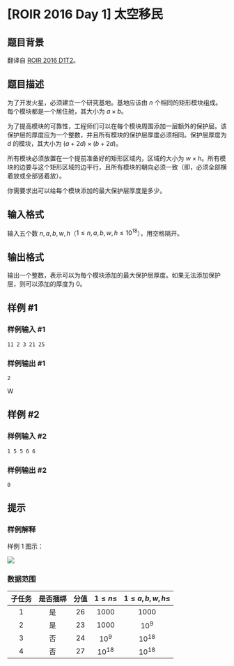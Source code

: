 # [ROIR 2016 Day 1] 太空移民

## 题目背景

翻译自 [ROIR 2016 D1T2](https://neerc.ifmo.ru/school/archive/2015-2016/ru-olymp-regional-2016-day1.pdf)。

## 题目描述

为了开发火星，必须建立一个研究基地。基地应该由 $n$ 个相同的矩形模块组成。每个模块都是一个居住舱，其大小为 $a \times b$。

为了提高模块的可靠性，工程师们可以在每个模块周围添加一层额外的保护层。该保护层的厚度应为一个整数，并且所有模块的保护层厚度必须相同。保护层厚度为 $d$ 的模块，其大小为 $(a + 2d) \times (b + 2d)$。

所有模块必须放置在一个提前准备好的矩形区域内，区域的大小为 $w \times h$。所有模块的边要与这个矩形区域的边平行，且所有模块的朝向必须一致（即，必须全部横着放或全部竖着放）。

你需要求出可以给每个模块添加的最大保护层厚度是多少。

## 输入格式

输入五个数 $n,a,b,w,h$（$1\le n,a,b,w,h\le10^{18}$），用空格隔开。

## 输出格式

输出一个整数，表示可以为每个模块添加的最大保护层厚度。如果无法添加保护层，则可以添加的厚度为 $0$。

## 样例 #1

### 样例输入 #1

```
11 2 3 21 25
```

### 样例输出 #1

```
2
```
W
## 样例 #2

### 样例输入 #2

```
1 5 5 6 6
```

### 样例输出 #2

```
0
```

## 提示

### 样例解释

样例 $1$ 图示：

![](https://cdn.luogu.com.cn/upload/image_hosting/6b9dfczt.png)

### 数据范围

| 子任务 | 是否捆绑 | 分值 | $1\le n\le$ | $1\le a,b,w,h\le$ |
| :----------: | :----------: | :----------: | :----------: | :----------: |
| $1$ | 是 | $26$ | $1000$ | $1000$ |
| $2$ | 是 | $23$ | $1000$ | $10^9$ |
| $3$ | 否 | $24$ | $10^9$ | $10^{18}$ |
| $4$ | 否 | $27$ | $10^{18}$ | $10^{18}$ |